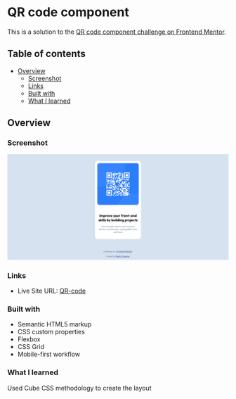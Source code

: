 # QR code component 

This is a solution to the [QR code component challenge on Frontend Mentor](https://www.frontendmentor.io/challenges/qr-code-component-iux_sIO_H). 

## Table of contents

- [Overview](#overview)
  - [Screenshot](#screenshot)
  - [Links](#links)
  - [Built with](#built-with)
  - [What I learned](#what-i-learned)





## Overview

### Screenshot

![](images/qr-solution.png)
### Links

- Live Site URL: [QR-code](https://qr-code-card-1.netlify.app/)


### Built with

- Semantic HTML5 markup
- CSS custom properties
- Flexbox
- CSS Grid
- Mobile-first workflow

### What I learned

Used Cube CSS methodology to create the layout 


